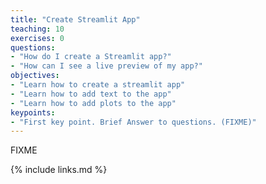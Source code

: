 ```yaml
---
title: "Create Streamlit App"
teaching: 10
exercises: 0
questions:
- "How do I create a Streamlit app?"
- "How can I see a live preview of my app?"
objectives:
- "Learn how to create a streamlit app"
- "Learn how to add text to the app"
- "Learn how to add plots to the app"
keypoints:
- "First key point. Brief Answer to questions. (FIXME)"
---
```

FIXME

{% include links.md %}


